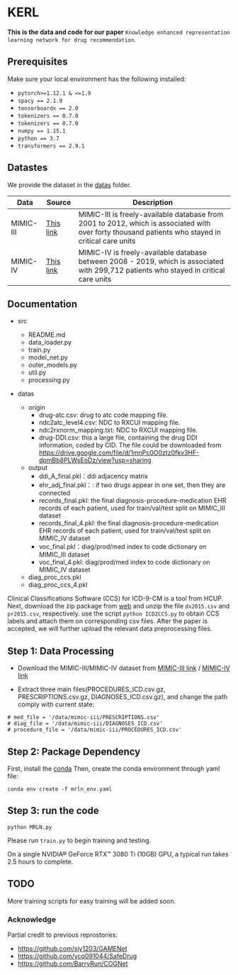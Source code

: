 # KERL
**This is the data and code for our paper** `Knowledge enhanced representation learning network for drug recommendation`.

## Prerequisites

Make sure your local environment has the following installed:


* `pytorch>=1.12.1 & <=1.9`
* `spacy == 2.1.9`
* `tensorboardx == 2.0`
* `tokenizers == 0.7.0`
* `tokenizers == 0.7.0`
* `numpy == 1.15.1`
* `python == 3.7`
* `transformers == 2.9.1`

## Datastes

We provide the dataset in the [datas](datas/) folder.

| Data      | Source                                                   | Description                                                  |
| --------- | -------------------------------------------------------- | ------------------------------------------------------------ |
| MIMIC-III | [This link](https://physionet.org/content/mimiciii/1.4/) | MIMIC-III is freely-available database from 2001 to 2012, which is associated with over forty thousand patients who stayed in critical care units |
| MIMIC-IV  | [This link](https://physionet.org/content/mimiciv/2.2/)  | MIMIC-IV is freely-available database between 2008 - 2019, which is associated with 299,712 patients who stayed in critical care units |

## Documentation


* src
    * README.md
    * data_loader.py
    * train.py
    * model_net.py
    * outer_models.py
    * util.py
    * processing.py
  
* datas
    * origin
        * drug-atc.csv: drug to atc code mapping file.
        * ndc2atc_level4.csv: NDC to RXCUI mapping file.
        * ndc2rxnorm_mapping.txt: NDC to RXCUI mapping file.
        * drug-DDI.csv: this a large file, containing the drug DDI information, coded by CID. The file could be downloaded from https://drive.google.com/file/d/1mnPc0O0ztz0fkv3HF-dpmBb8PLWsEoDz/view?usp=sharing
    * output
        * ddi_A_final.pkl：ddi adjacency matrix
        * ehr_adj_final.pkl：: if two drugs appear in one set, then they are connected
        * records_final.pkl: the final diagnosis-procedure-medication EHR records of each patient, used for train/val/test split on MIMIC_III dataset
        * records_final_4.pkl: the final diagnosis-procedure-medication EHR records of each patient, used for train/val/test split on MIMIC_IV dataset
        * voc_final.pkl：diag/prod/med index to code dictionary on MIMIC_III dataset
        * voc_final_4.pkl: diag/prod/med index to code dictionary on MIMIC_IV dataset
    * diag_proc_ccs.pkl
    * diag_proc_ccs_4.pkl



Clinical Classifications Software (CCS) for ICD-9-CM is a tool from HCUP.
Next, download the zip package from [web](https://www.hcup-us.ahrq.gov/toolssoftware/ccs/Single_Level_CCS_2015.zip) and unzip the file ```dx2015.csv``` and ```pr2015.csv```, respectively. 
use the script ```python ICD2CCS.py``` to obtain CCS labels and attach them on corresponding csv files. After the paper is accepted, we will further upload the relevant data preprocessing files.

## Step 1: Data Processing 

* Download the MIMIC-III/MIMIC-IV dataset from [MIMIC-III link](https://physionet.org/content/mimiciii/1.4/) / [MIMIC-IV link](https://physionet.org/content/mimiciv/1.4/)

* Extract three main files(PROCEDURES_ICD.csv.gz, PRESCRIPTIONS.csv.gz, DIAGNOSES_ICD.csv.gz), and change the path comply with current state:
```
# med_file = '/data/mimic-iii/PRESCRIPTIONS.csv'
# diag_file = '/data/mimic-iii/DIAGNOSES_ICD.csv'
# procedure_file = '/data/mimic-iii/PROCEDURES_ICD.csv'
```
## Step 2: Package Dependency
First, install the [conda](https://www.anaconda.com/)
Then, create the conda environment through yaml file:

```
conda env create -f mrln_env.yaml
```

## Step 3: run the code
```
python MRLN.py
```
Please run `train.py` to begin training and testing.

On a single NVIDIA® GeForce RTX™ 3080 Ti (10GB) GPU, a typical run takes 2.5 hours to complete.

## TODO
More training scripts for easy training will be added soon.



### Acknowledge

Partial credit to previous reprostories:

- https://github.com/sjy1203/GAMENet
- https://github.com/ycq091044/SafeDrug
- https://github.com/BarryRun/COGNet

